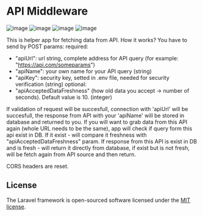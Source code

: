# API Middleware

![image](https://img.shields.io/badge/PHP-777BB4?style=for-the-badge&logo=php&logoColor=white) ![image](https://img.shields.io/badge/Laravel-FF2D20?style=for-the-badge&logo=laravel&logoColor=white
) ![image](https://img.shields.io/badge/SQLite-07405E?style=for-the-badge&logo=sqlite&logoColor=white) ![image](https://img.shields.io/badge/Vite-B73BFE?style=for-the-badge&logo=vite&logoColor=FFD62Ehttps://img.shields.io/badge/SQLite-07405E?style=for-the-badge&logo=sqlite&logoColor=white)


This is helper app for fetching data from API. How it works? You have to send by POST params: 
required:
- "apiUrl": url string, complete address for API query (for example: "https://api.com/someparams")
- "apiName": your own name for your API query (string)
- "apiKey": security key, setted in .env file, needed for security verification (string)
optional:
- "apiAcceptedDataFreshness" (how old data you accept -> number of seconds). Default value is 10. (integer)

If validation of request will be succesfull, connection with 'apiUrl' will be succesfull, the response from API with your 'apiName' will be stored in database and returned to you. If you will want to grab data from this API again (whole URL needs to be the same), app will check if query form this api exist in DB. If it exist - will compare it freshness with "apiAcceptedDataFreshness" param. If response from this API is exist in DB and is fresh - will return it directly from database, if exist but is not fresh, will be fetch again from API source and then return.

CORS headers are reset.



## License

The Laravel framework is open-sourced software licensed under the [MIT license](https://opensource.org/licenses/MIT).




 	



